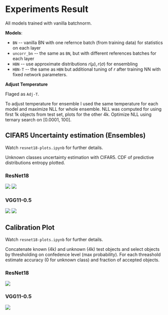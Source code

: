 # Experiments Result

All models trained with vanilla batchnorm.

__Models__:
* `BN` -- vanilla BN with one refernce batch (from training data) for statistics on each layer
* `uncorr_bn` -- the same as `BN`, but with different references batches for each layer
* `HBN` -- use approximate distributions $r(\mu), r(\sigma)$ for ensembling
* `HBN-T` -- the same as `HBN` but additional tuning of $r$ after training NN with fixed network parameters.


__Adjust Temperature__

Flaged as `Adj-T`.

To adjust temperature for ensemble I used the same temperature for each model and maximize NLL for whole ensemble.
NLL was computed for using first 1k objects from test set, plots for the other 4k. Optimize NLL using ternary search on [0.0001, 100]. 

## CIFAR5 Uncertainty estimation (Ensembles)

Watch `resnet18-plots.ipynb` for further details.

Unknown classes uncertainty estimation with CIFAR5.
CDF of predictive distributions entropy plotted. 

### ResNet18 
![](plots/resnet18/cifar5/entropy.png)
![](plots/resnet18/cifar5/adj-t/entropy.png)

### VGG11-0.5 
![](plots/vgg11/cifar5/entropy.png)
![](plots/vgg11/cifar5/adj-t/entropy.png)

## Calibration Plot

Watch `resnet18-plots.ipynb` for further details.

Concatenate known (4k) and unknown (4k) test objects and select objects by thresholding on confedence level (max probability). For each threashold estimate accuracy (0 for unknown class) and fraction of accepted objects.

### ResNet18
![](plots/resnet18/cifar5/acc-vs-fraction.png)

### VGG11-0.5
![](plots/vgg11/cifar5/acc-vs-fraction.png)


